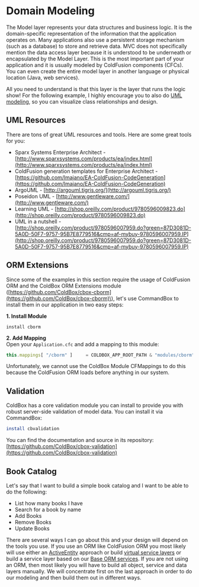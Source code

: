 # Domain Modeling

The Model layer represents your data structures and business logic. It is the domain-specific representation of the information that the application operates on. Many applications also use a persistent storage mechanism \(such as a database\) to store and retrieve data. MVC does not specifically mention the data access layer because it is understood to be underneath or encapsulated by the Model Layer. This is the most important part of your application and it is usually modeled by ColdFusion components \(CFCs\). You can even create the entire model layer in another language or physical location \(Java, web services\).

All you need to understand is that this layer is the layer that runs the logic show! For the following example, I highly encourage you to also do [UML modeling](http://en.wikipedia.org/wiki/Unified_Modeling_Language), so you can visualize class relationships and design.

## UML Resources

There are tons of great UML resources and tools. Here are some great tools for you:

* Sparx Systems Enterprise Architect - [http://www.sparxsystems.com/products/ea/index.html](http://www.sparxsystems.com/products/ea/index.html)
* ColdFusion generation templates for Enterprise Architect - [https://github.com/lmajano/EA-ColdFusion-CodeGeneration](https://github.com/lmajano/EA-ColdFusion-CodeGeneration)
* ArgoUML - [http://argouml.tigris.org/](http://argouml.tigris.org/)
* Poseidon UML - [http://www.gentleware.com/](http://www.gentleware.com/)
* Learning UML - [http://shop.oreilly.com/product/9780596009823.do](http://shop.oreilly.com/product/9780596009823.do)
* UML in a nutshell - [http://shop.oreilly.com/product/9780596007959.do?green=87D3081D-5A0D-50F7-9757-95B7E8779516&cmp=af-mybuy-9780596007959.IP](http://shop.oreilly.com/product/9780596007959.do?green=87D3081D-5A0D-50F7-9757-95B7E8779516&cmp=af-mybuy-9780596007959.IP)

## ORM Extensions

Since some of the examples in this section require the usage of ColdFusion ORM and the ColdBox ORM Extensions module \([https://github.com/ColdBox/cbox-cborm](https://github.com/ColdBox/cbox-cborm)\), let's use CommandBox to install them in our application in two easy steps:

**1. Install Module**

```text
install cborm
```

**2. Add Mapping**  
 Open your `Application.cfc` and add a mapping to this module:

```javascript
this.mappings[ "/cborm" ]     = COLDBOX_APP_ROOT_PATH & "modules/cborm";
```

Unfortunately, we cannot use the ColdBox Module CFMappings to do this because the ColdFusion ORM loads before anything in our system.

## Validation

ColdBox has a core validation module you can install to provide you with robust server-side validation of model data. You can install it via CommandBox:

```bash
install cbvalidation
```

You can find the documentation and source in its repository: [https://github.com/ColdBox/cbox-validation](https://github.com/ColdBox/cbox-validation)

## Book Catalog

Let's say that I want to build a simple book catalog and I want to be able to do the following:

* List how many books I have
* Search for a book by name
* Add Books
* Remove Books
* Update Books 

There are several ways I can go about this and your design will depend on the tools you use. If you use an ORM like ColdFusion ORM you most likely will use either an [ActiveEntity](http://wiki.coldbox.org/wiki/ORM:ActiveEntity.cfm) approach or build [virtual service layers](http://wiki.coldbox.org/wiki/ORM:VirtualEntityService.cfm) or build a service layer based on our [Base ORM services](http://wiki.coldbox.org/wiki/ORM:BaseORMService.cfm). If you are not using an ORM, then most likely you will have to build all object, service and data layers manually. We will concentrate first on the last approach in order to do our modeling and then build them out in different ways.

